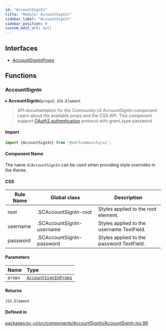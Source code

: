 ```yaml
---
id: "AccountSignIn"
title: "Module: AccountSignIn"
sidebar_label: "AccountSignIn"
sidebar_position: 0
custom_edit_url: null
---
```


## Interfaces

- [AccountSignInProps](../interfaces/AccountSignIn.AccountSignInProps)

## Functions

### AccountSignIn

▸ **AccountSignIn**(`props`): `JSX.Element`

> API documentation for the Community-UI AccountSignIn component. Learn about the available props and the CSS API.
> This component support [OAuth2 authentication](https://developers.selfcommunity.com/docs/api/authentication/oauth#password) protocol with grant_type password

#### Import

```jsx
import {AccountSignIn} from '@selfcommunity/ui';
```

#### Component Name

The name `SCAccountSignIn` can be used when providing style overrides in the theme.

#### CSS

|Rule Name|Global class|Description|
|---|---|---|
|root|.SCAccountSignIn-root|Styles applied to the root element.|
|username|.SCAccountSignIn-username|Styles applied to the username TextField.|
|password|.SCAccountSignIn-password|Styles applied to the password TextField.|

#### Parameters

| Name | Type |
| :------ | :------ |
| `props` | [`AccountSignInProps`](../interfaces/AccountSignIn.AccountSignInProps) |

#### Returns

`JSX.Element`

#### Defined in

[packages/sc-ui/src/components/AccountSignIn/AccountSignIn.tsx:96](https://github.com/selfcommunity/community-ui/blob/80e4c04/packages/sc-ui/src/components/AccountSignIn/AccountSignIn.tsx#L96)
